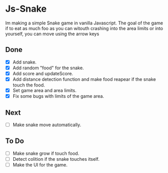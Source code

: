 # Js-Snake
Im making a simple Snake game in vanilla Javascript.
The goal of the game if to eat as much foo as you can witouth crashing into the area limits 
or into yourself, you can move using the arrow keys

## Done

- [x] Add snake.
- [x] Add random "food" for the snake.
- [x] Add score and updateScore.
- [x] Add distance detection function and make food reapear if the snake touch the food.
- [x] Set game area and area limits.
- [x] Fix some bugs with limits of the game area.

## Next

- [ ] Make snake move automatically.

## To Do

- [ ] Make snake grow if touch food.
- [ ] Detect colition if the snake touches itself.
- [ ] Make the UI for the game.
